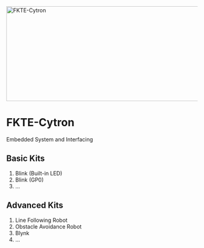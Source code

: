 <img src="https://norasmadi.unimap.edu.my/images/banner.png" width="605" height="249" alt="FKTE-Cytron" title="Pi Pico W + CircuitPython">


# FKTE-Cytron
Embedded System and Interfacing

## Basic Kits
1. Blink (Built-in LED)
2. Blink (GP0)
3. ...

## Advanced Kits
1. Line Following Robot
2. Obstacle Avoidance Robot
3. Blynk
4. ...

